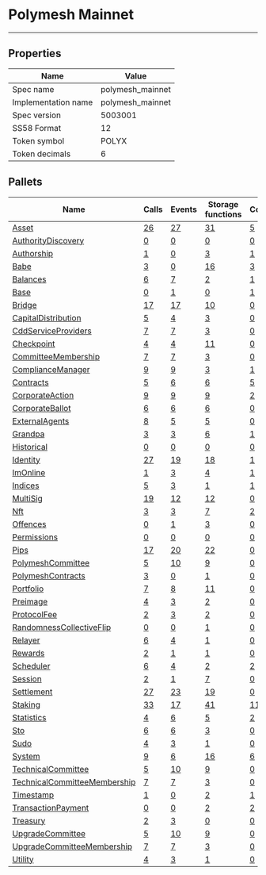 # Polymesh Mainnet

---------

## Properties
| Name | Value |
| -------- | -------- |
| Spec name     | polymesh_mainnet     |
| Implementation name     | polymesh_mainnet     |
| Spec version     | 5003001     |
| SS58 Format     | 12     |
| Token symbol      | POLYX     |
| Token decimals      | 6     |

## Pallets
| Name | Calls | Events | Storage functions | Constants | Errors |
| -------- | -------- | -------- | -------- | -------- | -------- |
| [Asset](asset.md) | [26](asset.md#calls) | [27](asset.md#events) | [31](asset.md#storage-functions) | [5](asset.md#constants) | [37](asset.md#errors) |
| [AuthorityDiscovery](authoritydiscovery.md) | [0](authoritydiscovery.md#calls) | [0](authoritydiscovery.md#events) | [0](authoritydiscovery.md#storage-functions) | [0](authoritydiscovery.md#constants) | [0](authoritydiscovery.md#errors) |
| [Authorship](authorship.md) | [1](authorship.md#calls) | [0](authorship.md#events) | [3](authorship.md#storage-functions) | [1](authorship.md#constants) | [7](authorship.md#errors) |
| [Babe](babe.md) | [3](babe.md#calls) | [0](babe.md#events) | [16](babe.md#storage-functions) | [3](babe.md#constants) | [3](babe.md#errors) |
| [Balances](balances.md) | [6](balances.md#calls) | [7](balances.md#events) | [2](balances.md#storage-functions) | [1](balances.md#constants) | [5](balances.md#errors) |
| [Base](base.md) | [0](base.md#calls) | [1](base.md#events) | [0](base.md#storage-functions) | [1](base.md#constants) | [2](base.md#errors) |
| [Bridge](bridge.md) | [17](bridge.md#calls) | [17](bridge.md#events) | [10](bridge.md#storage-functions) | [0](bridge.md#constants) | [13](bridge.md#errors) |
| [CapitalDistribution](capitaldistribution.md) | [5](capitaldistribution.md#calls) | [4](capitaldistribution.md#events) | [3](capitaldistribution.md#storage-functions) | [0](capitaldistribution.md#constants) | [15](capitaldistribution.md#errors) |
| [CddServiceProviders](cddserviceproviders.md) | [7](cddserviceproviders.md#calls) | [7](cddserviceproviders.md#events) | [3](cddserviceproviders.md#storage-functions) | [0](cddserviceproviders.md#constants) | [7](cddserviceproviders.md#errors) |
| [Checkpoint](checkpoint.md) | [4](checkpoint.md#calls) | [4](checkpoint.md#events) | [11](checkpoint.md#storage-functions) | [0](checkpoint.md#constants) | [5](checkpoint.md#errors) |
| [CommitteeMembership](committeemembership.md) | [7](committeemembership.md#calls) | [7](committeemembership.md#events) | [3](committeemembership.md#storage-functions) | [0](committeemembership.md#constants) | [7](committeemembership.md#errors) |
| [ComplianceManager](compliancemanager.md) | [9](compliancemanager.md#calls) | [9](compliancemanager.md#events) | [3](compliancemanager.md#storage-functions) | [1](compliancemanager.md#constants) | [6](compliancemanager.md#errors) |
| [Contracts](contracts.md) | [5](contracts.md#calls) | [6](contracts.md#events) | [6](contracts.md#storage-functions) | [5](contracts.md#constants) | [29](contracts.md#errors) |
| [CorporateAction](corporateaction.md) | [9](corporateaction.md#calls) | [9](corporateaction.md#events) | [9](corporateaction.md#storage-functions) | [2](corporateaction.md#constants) | [12](corporateaction.md#errors) |
| [CorporateBallot](corporateballot.md) | [6](corporateballot.md#calls) | [6](corporateballot.md#events) | [6](corporateballot.md#storage-functions) | [0](corporateballot.md#constants) | [14](corporateballot.md#errors) |
| [ExternalAgents](externalagents.md) | [8](externalagents.md#calls) | [5](externalagents.md#events) | [5](externalagents.md#storage-functions) | [0](externalagents.md#constants) | [6](externalagents.md#errors) |
| [Grandpa](grandpa.md) | [3](grandpa.md#calls) | [3](grandpa.md#events) | [6](grandpa.md#storage-functions) | [1](grandpa.md#constants) | [7](grandpa.md#errors) |
| [Historical](historical.md) | [0](historical.md#calls) | [0](historical.md#events) | [0](historical.md#storage-functions) | [0](historical.md#constants) | [0](historical.md#errors) |
| [Identity](identity.md) | [27](identity.md#calls) | [19](identity.md#events) | [18](identity.md#storage-functions) | [1](identity.md#constants) | [36](identity.md#errors) |
| [ImOnline](imonline.md) | [1](imonline.md#calls) | [3](imonline.md#events) | [4](imonline.md#storage-functions) | [1](imonline.md#constants) | [2](imonline.md#errors) |
| [Indices](indices.md) | [5](indices.md#calls) | [3](indices.md#events) | [1](indices.md#storage-functions) | [1](indices.md#constants) | [5](indices.md#errors) |
| [MultiSig](multisig.md) | [19](multisig.md#calls) | [12](multisig.md#events) | [12](multisig.md#storage-functions) | [0](multisig.md#constants) | [25](multisig.md#errors) |
| [Nft](nft.md) | [3](nft.md#calls) | [3](nft.md#events) | [7](nft.md#storage-functions) | [2](nft.md#constants) | [20](nft.md#errors) |
| [Offences](offences.md) | [0](offences.md#calls) | [1](offences.md#events) | [3](offences.md#storage-functions) | [0](offences.md#constants) | [0](offences.md#errors) |
| [Permissions](permissions.md) | [0](permissions.md#calls) | [0](permissions.md#events) | [0](permissions.md#storage-functions) | [0](permissions.md#constants) | [1](permissions.md#errors) |
| [Pips](pips.md) | [17](pips.md#calls) | [20](pips.md#events) | [22](pips.md#storage-functions) | [0](pips.md#constants) | [18](pips.md#errors) |
| [PolymeshCommittee](polymeshcommittee.md) | [5](polymeshcommittee.md#calls) | [10](polymeshcommittee.md#events) | [9](polymeshcommittee.md#storage-functions) | [0](polymeshcommittee.md#constants) | [9](polymeshcommittee.md#errors) |
| [PolymeshContracts](polymeshcontracts.md) | [3](polymeshcontracts.md#calls) | [0](polymeshcontracts.md#events) | [1](polymeshcontracts.md#storage-functions) | [0](polymeshcontracts.md#constants) | [8](polymeshcontracts.md#errors) |
| [Portfolio](portfolio.md) | [7](portfolio.md#calls) | [8](portfolio.md#events) | [11](portfolio.md#storage-functions) | [0](portfolio.md#constants) | [15](portfolio.md#errors) |
| [Preimage](preimage.md) | [4](preimage.md#calls) | [3](preimage.md#events) | [2](preimage.md#storage-functions) | [0](preimage.md#constants) | [6](preimage.md#errors) |
| [ProtocolFee](protocolfee.md) | [2](protocolfee.md#calls) | [3](protocolfee.md#events) | [2](protocolfee.md#storage-functions) | [0](protocolfee.md#constants) | [3](protocolfee.md#errors) |
| [RandomnessCollectiveFlip](randomnesscollectiveflip.md) | [0](randomnesscollectiveflip.md#calls) | [0](randomnesscollectiveflip.md#events) | [1](randomnesscollectiveflip.md#storage-functions) | [0](randomnesscollectiveflip.md#constants) | [0](randomnesscollectiveflip.md#errors) |
| [Relayer](relayer.md) | [6](relayer.md#calls) | [4](relayer.md#events) | [1](relayer.md#storage-functions) | [0](relayer.md#constants) | [7](relayer.md#errors) |
| [Rewards](rewards.md) | [2](rewards.md#calls) | [1](rewards.md#events) | [1](rewards.md#storage-functions) | [0](rewards.md#constants) | [4](rewards.md#errors) |
| [Scheduler](scheduler.md) | [6](scheduler.md#calls) | [4](scheduler.md#events) | [2](scheduler.md#storage-functions) | [2](scheduler.md#constants) | [4](scheduler.md#errors) |
| [Session](session.md) | [2](session.md#calls) | [1](session.md#events) | [7](session.md#storage-functions) | [0](session.md#constants) | [5](session.md#errors) |
| [Settlement](settlement.md) | [27](settlement.md#calls) | [23](settlement.md#events) | [19](settlement.md#storage-functions) | [0](settlement.md#constants) | [36](settlement.md#errors) |
| [Staking](staking.md) | [33](staking.md#calls) | [17](staking.md#events) | [41](staking.md#storage-functions) | [11](staking.md#constants) | [43](staking.md#errors) |
| [Statistics](statistics.md) | [4](statistics.md#calls) | [6](statistics.md#events) | [5](statistics.md#storage-functions) | [2](statistics.md#constants) | [6](statistics.md#errors) |
| [Sto](sto.md) | [6](sto.md#calls) | [6](sto.md#events) | [3](sto.md#storage-functions) | [0](sto.md#constants) | [12](sto.md#errors) |
| [Sudo](sudo.md) | [4](sudo.md#calls) | [3](sudo.md#events) | [1](sudo.md#storage-functions) | [0](sudo.md#constants) | [1](sudo.md#errors) |
| [System](system.md) | [9](system.md#calls) | [6](system.md#events) | [16](system.md#storage-functions) | [6](system.md#constants) | [6](system.md#errors) |
| [TechnicalCommittee](technicalcommittee.md) | [5](technicalcommittee.md#calls) | [10](technicalcommittee.md#events) | [9](technicalcommittee.md#storage-functions) | [0](technicalcommittee.md#constants) | [9](technicalcommittee.md#errors) |
| [TechnicalCommitteeMembership](technicalcommitteemembership.md) | [7](technicalcommitteemembership.md#calls) | [7](technicalcommitteemembership.md#events) | [3](technicalcommitteemembership.md#storage-functions) | [0](technicalcommitteemembership.md#constants) | [7](technicalcommitteemembership.md#errors) |
| [Timestamp](timestamp.md) | [1](timestamp.md#calls) | [0](timestamp.md#events) | [2](timestamp.md#storage-functions) | [1](timestamp.md#constants) | [0](timestamp.md#errors) |
| [TransactionPayment](transactionpayment.md) | [0](transactionpayment.md#calls) | [0](transactionpayment.md#events) | [2](transactionpayment.md#storage-functions) | [2](transactionpayment.md#constants) | [0](transactionpayment.md#errors) |
| [Treasury](treasury.md) | [2](treasury.md#calls) | [3](treasury.md#events) | [0](treasury.md#storage-functions) | [0](treasury.md#constants) | [2](treasury.md#errors) |
| [UpgradeCommittee](upgradecommittee.md) | [5](upgradecommittee.md#calls) | [10](upgradecommittee.md#events) | [9](upgradecommittee.md#storage-functions) | [0](upgradecommittee.md#constants) | [9](upgradecommittee.md#errors) |
| [UpgradeCommitteeMembership](upgradecommitteemembership.md) | [7](upgradecommitteemembership.md#calls) | [7](upgradecommitteemembership.md#events) | [3](upgradecommitteemembership.md#storage-functions) | [0](upgradecommitteemembership.md#constants) | [7](upgradecommitteemembership.md#errors) |
| [Utility](utility.md) | [4](utility.md#calls) | [3](utility.md#events) | [1](utility.md#storage-functions) | [0](utility.md#constants) | [3](utility.md#errors) |